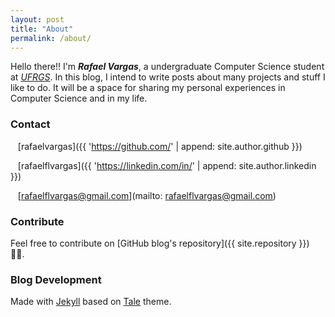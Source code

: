 ```yaml
---
layout: post
title: "About"
permalink: /about/
---
```


Hello there!! I'm _**Rafael Vargas**_, a undergraduate Computer Science student at [_UFRGS_](http://www.inf.ufrgs.br/site/). In this blog, I intend to write posts about many projects and stuff I like to do. It will be a space for sharing my personal experiences in Computer Science and in my life.


### Contact

<i class="fab fa-github fa-lg"></i> &nbsp;&nbsp; [rafaelvargas]({{ 'https://github.com/' | append: site.author.github }})

<i class="fab fa-linkedin fa-lg"></i> &nbsp;&nbsp; [rafaelflvargas]({{ 'https://linkedin.com/in/' | append: site.author.linkedin }})

<i class="fas fa-envelope fa-lg"></i> &nbsp;&nbsp; [rafaelflvargas@gmail.com](mailto: rafaelflvargas@gmail.com)


### Contribute

Feel  free to contribute on [GitHub blog's repository]({{ site.repository }}) 👍🏼. 

### Blog Development

Made with [Jekyll](https://github.com/jekyll/jekyll) based on [Tale](https://github.com/chesterhow/tale/) theme.

